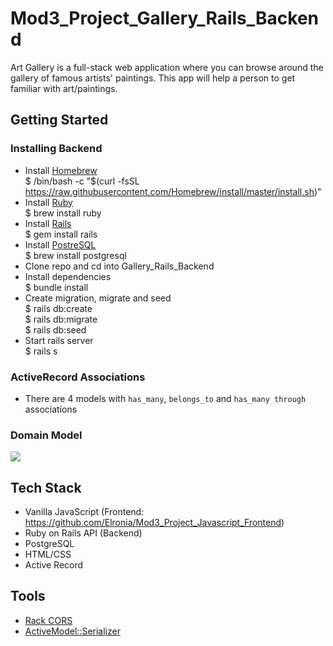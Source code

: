 # Mod3_Project_Gallery_Rails_Backend
Art Gallery is a full-stack web application where you can browse around the gallery of famous artists' paintings. This app will help a person to get familiar with art/paintings.
## Getting Started
### Installing Backend
* Install [Homebrew](https://brew.sh/)  
$ /bin/bash -c "$(curl -fsSL https://raw.githubusercontent.com/Homebrew/install/master/install.sh)"
* Install [Ruby](https://www.ruby-lang.org/en/)  
$ brew install ruby
* Install [Rails](https://rubyonrails.org/)  
$ gem install rails
* Install [PostreSQL](https://www.postgresql.org/)  
$ brew install postgresql
* Clone repo and cd into Gallery_Rails_Backend
* Install dependencies  
$ bundle install
* Create migration, migrate and seed  
$ rails db:create  
$ rails db:migrate  
$ rails db:seed   
* Start rails server  
$ rails s
### ActiveRecord Associations
* There are 4 models with `has_many`, `belongs_to` and `has_many through` associations
### Domain Model
<img src='app/db/ERD_image/Gallery_ERD.png'></img>
## Tech Stack
* Vanilla JavaScript (Frontend: https://github.com/Elronia/Mod3_Project_Javascript_Frontend)
* Ruby on Rails API (Backend)
* PostgreSQL
* HTML/CSS
* Active Record
## Tools
* [Rack CORS](https://github.com/cyu/rack-cors)
* [ActiveModel::Serializer](https://github.com/rails-api/active_model_serializers)
